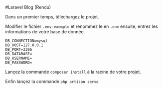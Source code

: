 #Laravel Blog (Rendu)

Dans un premier temps, téléchargez le projet.

Modifier le fichier `.env-exemple` et renommez le en `.env` ensuite, entrez les informations de votre base de donnée.

    DB_CONNECTION=mysql
    DB_HOST=127.0.0.1
    DB_PORT=3306
    DB_DATABASE=
    DB_USERNAME=
    DB_PASSWORD=
    
Lançez la commande `composer install` à la racine de votre projet.

Enfin lançez la commande `php artisan serve`